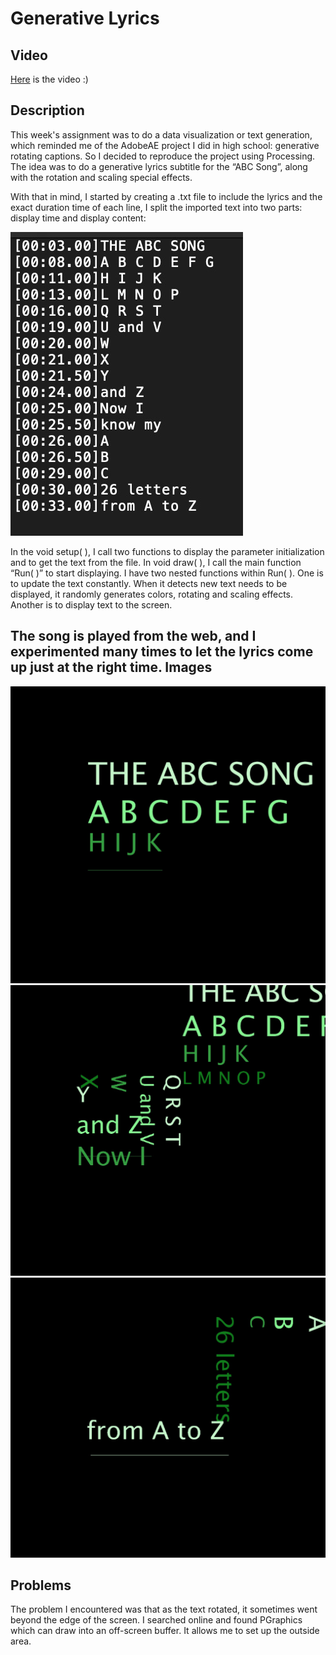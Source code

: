 **Generative Lyrics**
===================


Video
----------
[Here](https://youtu.be/UM9xBvhYWTY) is the video :)

Description 
----------
This week's assignment was to do a data visualization or text generation, which reminded me of the AdobeAE project I did in high school: generative rotating captions. So I decided to reproduce the project using Processing. The idea was to do a generative lyrics subtitle for the “ABC Song”, along with the rotation and scaling special effects.

With that in mind, I started by creating a .txt file to include the lyrics and the exact duration time of each line, I split the imported text into two parts: display time and display content:

![](lyrics.jpeg)


In the void setup( ), I call two functions to display the parameter initialization and to get the text from the file. In void draw( ), I call the main function “Run( )” to start displaying. I have two nested functions within Run( ). One is to update the text constantly. When it detects new text needs to be displayed, it randomly generates colors, rotating and scaling effects. Another is to display text to the screen.

The song is played from the web, and I experimented many times to let the lyrics come up just at the right time.
Images
----------
![](image1.jpeg)
![](image2.jpeg)
![](image3.jpeg)

Problems
----------

The problem I encountered was that as the text rotated, it sometimes went beyond the edge of the screen. I searched online and found PGraphics which can draw into an off-screen buffer. It allows me to set up the outside area.

